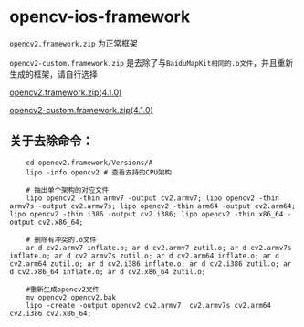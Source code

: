 # opencv-ios-framework

`opencv2.framework.zip` 为正常框架

`opencv2-custom.framework.zip` 是去除了与`BaiduMapKit相同的.o文件`，并且重新生成的框架，请自行选择

[opencv2.framework.zip(4.1.0)](https://github.com/Aliveing/opencv-ios-framework/raw/master/opencv2.framework.zip)

[opencv2-custom.framework.zip(4.1.0)](https://github.com/Aliveing/opencv-ios-framework/raw/master/opencv2-custom.framework.zip)

## 关于去除命令：
```shell
    cd opencv2.framework/Versions/A
    lipo -info opencv2 # 查看支持的CPU架构

    # 抽出单个架构的对应文件
    lipo opencv2 -thin armv7 -output cv2.armv7; lipo opencv2 -thin armv7s -output cv2.armv7s; lipo opencv2 -thin arm64 -output cv2.arm64; lipo opencv2 -thin i386 -output cv2.i386; lipo opencv2 -thin x86_64 -output cv2.x86_64;

    # 删除有冲突的.o文件
    ar d cv2.armv7 inflate.o; ar d cv2.armv7 zutil.o; ar d cv2.armv7s inflate.o; ar d cv2.armv7s zutil.o; ar d cv2.arm64 inflate.o; ar d cv2.arm64 zutil.o; ar d cv2.i386 inflate.o; ar d cv2.i386 zutil.o; ar d cv2.x86_64 inflate.o; ar d cv2.x86_64 zutil.o;

    #重新生成opencv2文件
    mv opencv2 opencv2.bak
    lipo -create -output opencv2 cv2.armv7  cv2.armv7s cv2.arm64 cv2.i386 cv2.x86_64;
```
